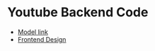 # Youtube Backend Code

- [Model link](https://app.eraser.io/workspace/YtPqZ1VogxGy1jzIDkzj)
- [Frontend Design](https://www.figma.com/design/8aCzgYwNXRzdj7JRc8I8dj/PLAY-(Copy)?t=JOMTepb0mDA8OTR4-0)